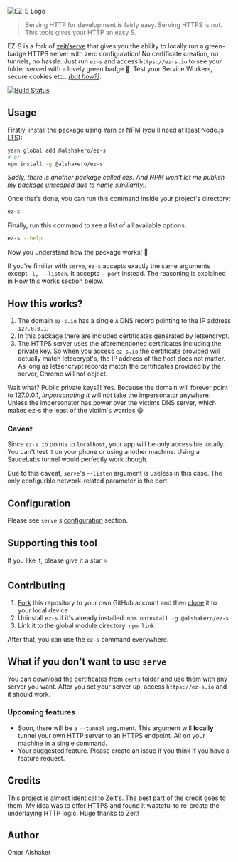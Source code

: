 ![EZ-S Logo](https://user-images.githubusercontent.com/17054134/43371384-dc63dbbc-9390-11e8-9866-42a7e9410047.png)

> Serving HTTP for development is fairly easy. Serving HTTPS is not. This tools gives your HTTP an easy S.

EZ-S is a fork of [zeit/serve](https://github.com/zeit/serve) that gives you the ability to locally run a green-badge HTTPS server with zero configuration! No certificate creation, no tunnels, no hassle. Just run `ez-s` and access `https://ez-s.io` to see your folder served with a lovely green badge 🤯. Test your Service Workers, secure cookies etc.. [_(but how?)_](#how-this-works).

[![Build Status](https://travis-ci.org/alshakero/ez-s.svg?branch=master)](https://travis-ci.org/alshakero/ez-s)

## Usage

Firstly, install the package using Yarn or NPM (you'll need at least [Node.js LTS](https://nodejs.org/en/)):

```bash
yarn global add @alshakero/ez-s
# or
npm install -g @alshakero/ez-s
```

_Sadly, there is another package called ezs. And NPM won't let me publish my package unscoped due to name similiarity._.

Once that's done, you can run this command inside your project's directory:

```bash
ez-s
```

Finally, run this command to see a list of all available options:

```bash
ez-s --help
```
Now you understand how the package works! :tada:

If you're fimiliar with `serve`, `ez-s` accepts exactly the same arguments except `-l, --listen`. It accepts `--port` instead. The reasoning is explained in How this works section below.

## How this works?

1. The domain `ez-s.io` has a single `A` DNS record pointing to the IP address `127.0.0.1`. 
2. In this package there are included certificates generated by letsencrypt.
3. The HTTPS server uses the aforementioned certificates including the private key. So when you access `ez-s.io` the certificate provided will actually match letsecrypt's, the IP address of the host does not matter. As long as letsencrypt records match the certificates provided by the server, Chrome will not object.

Wait what? Public private keys?! Yes. Because the domain will forever point to 127.0.0.1, _impersonating it_ will not take the impersonator anywhere. Unless the impersonator has power over the victims DNS server, which makes ez-s the least of the victim's worries 😁

### Caveat

Since `ez-s.io` points to `localhost`, your app will be only accessible locally. You can't test it on your phone or using another machine. Using a SauceLabs tunnel would perfectly work though. 

Due to this caveat, `serve`'s `--listen` argument is useless in this case. The only configurble network-related parameter is the port. 

## Configuration

Please see `serve`'s [configuration](https://github.com/zeit/serve#configuration) section.

## Supporting this tool

If you like it, please give it a star ⭐

## Contributing

1. [Fork](https://help.github.com/articles/fork-a-repo/) this repository to your own GitHub account and then [clone](https://help.github.com/articles/cloning-a-repository/) it to your local device
2. Uninstall `ez-s` if it's already installed: `npm uninstall -g @alshakero/ez-s`
3. Link it to the global module directory: `npm link`

After that, you can use the `ez-s` command everywhere.

## What if you don't want to use `serve` 

You can download the certificates from `certs` folder and use them with any server you want. After you set your server up, access `https://ez-s.io` and it should work.

### Upcoming features

- Soon, there will be a `--tunnel` argument. This argument will **locally** tunnel your own HTTP server to an HTTPS endpoint. All on your machine in a single command. 
- Your suggested feature. Please create an issue if you think if you have a feature request.

## Credits

This project is almost identical to Zeit's. The best part of the credit goes to them. My idea was to offer HTTPS and found it wasteful to re-create the underlaying HTTP logic. Huge thanks to Zeit!

## Author

Omar Alshaker 
